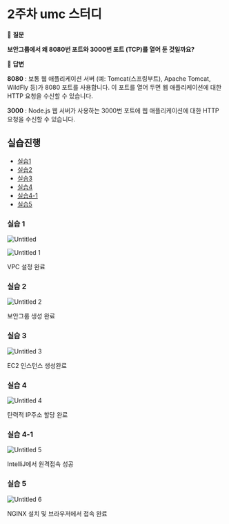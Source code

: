 # 2주차 umc 스터디

<aside>
  
🙋 **질문**

**보안그룹에서 왜 8080번 포트와 3000번 포트 (TCP)를 열어 둔 것일까요?**

</aside>

<aside>
  
📢 **답변**

**8080** : 보통 웹 애플리케이션 서버 (예: Tomcat(스프링부트), Apache Tomcat, WildFly 등)가 8080 포트를 사용합니다. 이 포트를 열어 두면 웹 애플리케이션에 대한 HTTP 요청을 수신할 수 있습니다.

**3000** : Node.js 웹 서버가 사용하는 3000번 포트에 웹 애플리케이션에 대한 HTTP 요청을 수신할 수 있습니다.

</aside>

## 실습진행

- [실습1](#실습-1)
- [실습2](#실습-2)
- [실습3](#실습-3)
- [실습4](#실습-4)
- [실습4-1](#실습-4-1)
- [실습5](#실습-5)

### 실습 1

![Untitled](https://github.com/SMUMC/5th_SPRING_B/assets/89975936/c28193b3-b269-4d9d-950f-d5892552dc4c)

![Untitled 1](https://github.com/SMUMC/5th_SPRING_B/assets/89975936/b8650819-2810-4eea-a6f2-d6ffb7a07fdf)

VPC 설정 완료

### 실습 2

![Untitled 2](https://github.com/SMUMC/5th_SPRING_B/assets/89975936/bcdccad1-6d5b-4908-9a9b-6fe09c36538a)

보안그룹 생성 완료

### 실습 3

![Untitled 3](https://github.com/SMUMC/5th_SPRING_B/assets/89975936/fc2da5ae-f3e5-455b-977b-3c504f4c9c4b)

EC2 인스턴스 생성완료

### 실습 4

![Untitled 4](https://github.com/SMUMC/5th_SPRING_B/assets/89975936/455193e4-6d1f-43f5-b1c7-eda28978ac42)

탄력적 IP주소 할당 완료

### 실습 4-1

![Untitled 5](https://github.com/SMUMC/5th_SPRING_B/assets/89975936/c00cc976-11f2-432b-970a-eabce094496b)

IntelliJ에서 원격접속 성공

### 실습 5

![Untitled 6](https://github.com/SMUMC/5th_SPRING_B/assets/89975936/3dec9e47-84e1-4dd2-8566-ad6c4f26fea8)

NGINX 설치 및 브라우저에서 접속 완료
